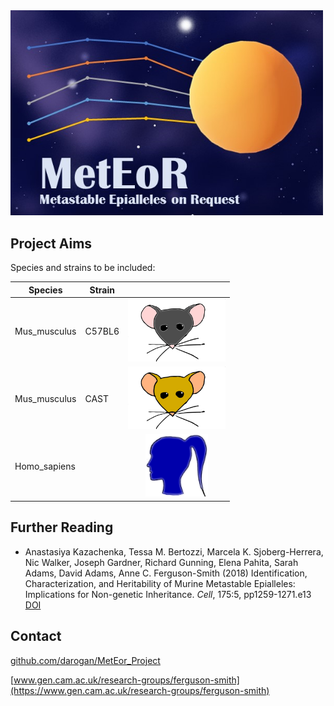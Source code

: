 
<img src="Images/Meteor.png" width="500">

## Project Aims

Species and strains to be included:

Species      | Strain |                          |
------------ | ------ | :----------------------: | 
Mus_musculus | C57BL6 | <img src="Images/Black6.png" height="100">
Mus_musculus | CAST   | <img src="Images/cast_mouse.png" height="100">
Homo_sapiens |        | <img src="Images/Human.png" height="100">

## Further Reading

* Anastasiya Kazachenka, Tessa M. Bertozzi, Marcela K. Sjoberg-Herrera, Nic Walker, Joseph Gardner, Richard Gunning, Elena Pahita, Sarah Adams, David Adams, Anne C. Ferguson-Smith (2018) Identification, Characterization, and Heritability of Murine Metastable Epialleles: Implications for Non-genetic Inheritance. <i>Cell</i>, 175:5, pp1259-1271.e13 [DOI](https://doi.org/10.1016/j.cell.2018.09.043)

## Contact

[github.com/darogan/MetEor_Project](https://github.com/darogan/MetEor_Project)

[www.gen.cam.ac.uk/research-groups/ferguson-smith](https://www.gen.cam.ac.uk/research-groups/ferguson-smith)
